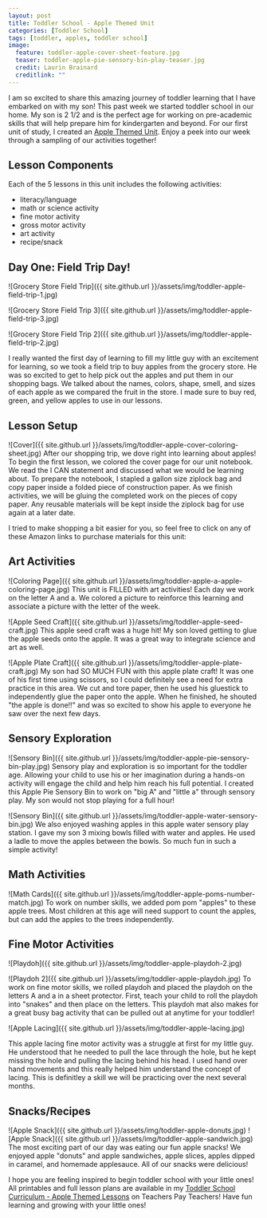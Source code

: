 ```yaml
---
layout: post
title: Toddler School - Apple Themed Unit
categories: [Toddler School]
tags: [toddler, apples, toddler school]
image:
  feature: toddler-apple-cover-sheet-feature.jpg
  teaser: toddler-apple-pie-sensory-bin-play-teaser.jpg
  credit: Laurin Brainard
  creditlink: ""
---
```

I am so excited to share this amazing journey of toddler learning that I have embarked on with my son! This past week we started toddler school in our home. My son is 2 1/2 and is the perfect age for working on pre-academic skills that will help prepare him for kindergarten and beyond. For our first unit of study, I created an [Apple Themed Unit](http://bit.ly/toddlerapple). Enjoy a peek into our week through a sampling of our activities together!

## Lesson Components
Each of the 5 lessons in this unit includes the following activities:
- literacy/language
- math or science activity
- fine motor activity
- gross motor activity
- art activity
- recipe/snack

## Day One: Field Trip Day!
![Grocery Store Field Trip]({{ site.github.url }}/assets/img/toddler-apple-field-trip-1.jpg)

![Grocery Store Field Trip 3]({{ site.github.url }}/assets/img/toddler-apple-field-trip-3.jpg)

![Grocery Store Field Trip 2]({{ site.github.url }}/assets/img/toddler-apple-field-trip-2.jpg)

I really wanted the first day of learning to fill my little guy with an excitement for learning, so we took a field trip to buy apples from the grocery store. He was so excited to get to help pick out the apples and put them in our shopping bags. We talked about the names, colors, shape, smell, and sizes of each apple as we compared the fruit in the store. I made sure to buy red, green, and yellow apples to use in our lessons.

## Lesson Setup
![Cover]({{ site.github.url }}/assets/img/toddler-apple-cover-coloring-sheet.jpg)
After our shopping trip, we dove right into learning about apples! To begin the first lesson, we colored the cover page for our unit notebook. We read the I CAN statement and discussed what we would be learning about. To prepare the notebook, I stapled a gallon size ziplock bag and copy paper inside a folded piece of construction paper. As we finish activities, we will be gluing the completed work on the pieces of copy paper. Any reusable materials will be kept inside the ziplock bag for use again at a later date. 

I tried to make shopping a bit easier for you, so feel free to click on any of these Amazon links to purchase materials for this unit:
<script type="text/javascript">
amzn_assoc_placement = "adunit0";
amzn_assoc_search_bar = "false";
amzn_assoc_tracking_id = "theprimarybra-20";
amzn_assoc_ad_mode = "manual";
amzn_assoc_ad_type = "smart";
amzn_assoc_marketplace = "amazon";
amzn_assoc_region = "US";
amzn_assoc_title = "Toddler School Materials";
amzn_assoc_linkid = "45683eaf7469cda7d5bcb3357db77d41";
amzn_assoc_asins = "B000QC8J46,B06XJSJCTM,B00BUI5QWS,B0096XWNNY,B00JM5GW10,B0164DFK6A,B001E69WBW,B00NJGAJNU";
</script>
<script src="//z-na.amazon-adsystem.com/widgets/onejs?MarketPlace=US"></script>

## Art Activities
![Coloring Page]({{ site.github.url }}/assets/img/toddler-apple-a-apple-coloring-page.jpg)
This unit is FILLED with art activities! Each day we work on the letter A and a. We colored a picture to reinforce this learning and associate a picture with the letter of the week. 

![Apple Seed Craft]({{ site.github.url }}/assets/img/toddler-apple-seed-craft.jpg)
This apple seed craft was a huge hit! My son loved getting to glue the apple seeds onto the apple. It was a great way to integrate science and art as well. 

![Apple Plate Craft]({{ site.github.url }}/assets/img/toddler-apple-plate-craft.jpg)
My son had SO MUCH FUN with this apple plate craft! It was one of his first time using scissors, so I could definitely see a need for extra practice in this area. We cut and tore paper, then he used his gluestick to independently glue the paper onto the apple. When he finished, he shouted "the apple is done!!" and was so excited to show his apple to everyone he saw over the next few days. 

## Sensory Exploration
![Sensory Bin]({{ site.github.url }}/assets/img/toddler-apple-pie-sensory-bin-play.jpg)
Sensory play and exploration is so important for the toddler age. Allowing your child to use his or her imagination during a hands-on activity will engage the child and help him reach his full potential. I created this Apple Pie Sensory Bin to work on "big A" and "little a" through sensory play. My son would not stop playing for a full hour! 

<script type="text/javascript">
amzn_assoc_placement = "adunit0";
amzn_assoc_search_bar = "false";
amzn_assoc_tracking_id = "theprimarybra-20";
amzn_assoc_ad_mode = "manual";
amzn_assoc_ad_type = "smart";
amzn_assoc_marketplace = "amazon";
amzn_assoc_region = "US";
amzn_assoc_title = "Sensory Bin Materials";
amzn_assoc_linkid = "45683eaf7469cda7d5bcb3357db77d41";
amzn_assoc_asins = "B000RPUCQK,B009Q8SF90,B00L9WK26A,B00006IDQW";
</script>
<script src="//z-na.amazon-adsystem.com/widgets/onejs?MarketPlace=US"></script>

![Sensory Bin]({{ site.github.url }}/assets/img/toddler-apple-water-sensory-bin.jpg)
We also enjoyed washing apples in this apple water sensory play station. I gave my son 3 mixing bowls filled with water and apples. He used a ladle to move the apples between the bowls. So much fun in such a simple activity!

## Math Activities
![Math Cards]({{ site.github.url }}/assets/img/toddler-apple-poms-number-match.jpg)
To work on number skills, we added pom pom "apples" to these apple trees. Most children at this age will need support to count the apples, but can add the apples to the trees independently. 

## Fine Motor Activities
![Playdoh]({{ site.github.url }}/assets/img/toddler-apple-playdoh-2.jpg)

![Playdoh 2]({{ site.github.url }}/assets/img/toddler-apple-playdoh.jpg)
To work on fine motor skills, we rolled playdoh and placed the playdoh on the letters A and a in a sheet protector. First, teach your child to roll the playdoh into "snakes" and then place on the letters. This playdoh mat also makes for a great busy bag activity that can be pulled out at anytime for your toddler!

![Apple Lacing]({{ site.github.url }}/assets/img/toddler-apple-lacing.jpg)

This apple lacing fine motor activity was a struggle at first for my little guy. He understood that he needed to pull the lace through the hole, but he kept missing the hole and pulling the lacing behind his head. I used hand over hand movements and this really helped him understand the concept of lacing. This is definitley a skill we will be practicing over the next several months. 

## Snacks/Recipes
![Apple Snack]({{ site.github.url }}/assets/img/toddler-apple-donuts.jpg)
![Apple Snack]({{ site.github.url }}/assets/img/toddler-apple-sandwich.jpg)
The most exciting part of our day was eating our fun apple snacks! We enjoyed apple "donuts" and apple sandwiches, apple slices, apples dipped in caramel, and homemade applesauce. All of our snacks were delicious! 

I hope you are feeling inspired to begin toddler school with your little ones! All printables and full lesson plans are available in my [Toddler School Curriculum - Apple Themed Lessons](http://bit.ly/toddlerapple) on Teachers Pay Teachers! Have fun learning and growing with your little ones! 